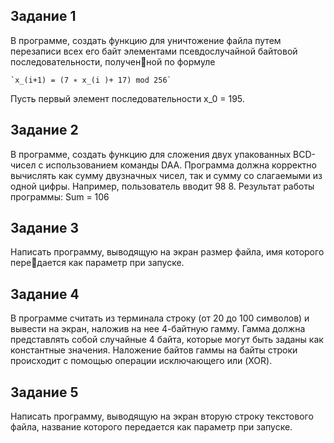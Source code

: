 ## Задание 1  
В программе, создать функцию для уничтожение файла путем перезаписи всех
его байт элементами псевдослучайной байтовой последовательности, полученной по формуле  

	`x_(i+1) = (7 ∗ x_(i )+ 17) mod 256`  

Пусть первый элемент последовательности x_0 = 195.  

## Задание 2  
В программе, создать функцию для сложения двух упакованных BCD-чисел с
использованием команды DAA. Программа должна корректно вычислять как
сумму двузначных чисел, так и сумму со слагаемыми из одной цифры.
Например, пользователь вводит 98 8. Результат работы программы: Sum = 106  

## Задание 3  
Написать программу, выводящую на экран размер файла, имя которого передается как параметр при запуске.

## Задание 4  
В программе считать из терминала строку (от 20 до 100 символов) и вывести
на экран, наложив на нее 4-байтную гамму. Гамма должна представлять собой
случайные 4 байта, которые могут быть заданы как константные значения.
Наложение байтов гаммы на байты строки происходит с помощью операции
исключающего или (XOR).

## Задание 5
Написать программу, выводящую на экран вторую строку текстового файла,
название которого передается как параметр при запуске.